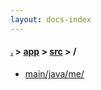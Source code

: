 ```yaml
---
layout: docs-index
---
```

#### [.](./../../index) > [app](./../index) > [src](./index) > **/**

- [main/java/me/](main/java/me/)
